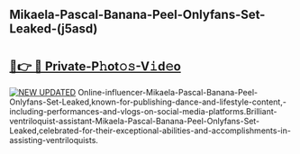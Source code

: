 ## Mikaela-Pascal-Banana-Peel-Onlyfans-Set-Leaked-(j5asd)


# <h2><a href="https://mediaupload.pro?-19M">🔗👉 🔴 Private-P𝚑ot𝚘𝚜-V𝚒d𝚎o</a></h2>

[![NEW UPDATED](https://i.imgur.com/0qMVB7G.gif)](https://mediaupload.pro?-19M)
Online-influencer-Mikaela-Pascal-Banana-Peel-Onlyfans-Set-Leaked,known-for-publishing-dance-and-lifestyle-content,-including-performances-and-vlogs-on-social-media-platforms.Brilliant-ventriloquist-assistant-Mikaela-Pascal-Banana-Peel-Onlyfans-Set-Leaked,celebrated-for-their-exceptional-abilities-and-accomplishments-in-assisting-ventriloquists.  
